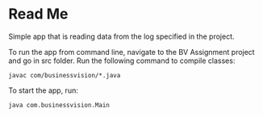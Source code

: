 # Read Me

Simple app that is reading data from the log specified in the project.

To run the app from command line, navigate to the BV Assignment project and go in src folder.
Run the following command to compile classes:
~~~
javac com/businessvision/*.java
~~~
To start the app, run:
~~~
java com.businessvision.Main
~~~
